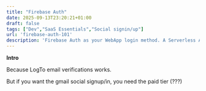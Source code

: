 ```yaml
---
title: "Firebase Auth"
date: 2025-09-13T23:20:21+01:00
draft: false
tags: ["Dev","SaaS Essentials","Social signin/up"]
url: 'firebase-auth-101'
description: 'Firebase Auth as your WebApp login method. A Serverless Authenticator'
---
```



**Intro**

Because LogTo email verifications works.

But if you want the gmail social signup/in, you need the paid tier (???)